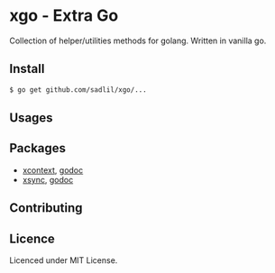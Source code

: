 # xgo - Extra Go
Collection of helper/utilities methods for golang. Written in vanilla go.

## Install
```bash
$ go get github.com/sadlil/xgo/...
```

## Usages

## Packages
 - [xcontext](xcontext/README.md), [godoc](https://godoc.org/github.com/sadlil/xgo/xcontext)
 - [xsync](xcontext/README.md), [godoc](https://godoc.org/github.com/sadlil/xgo/xsync)
 
## Contributing

## Licence
Licenced under MIT License.
